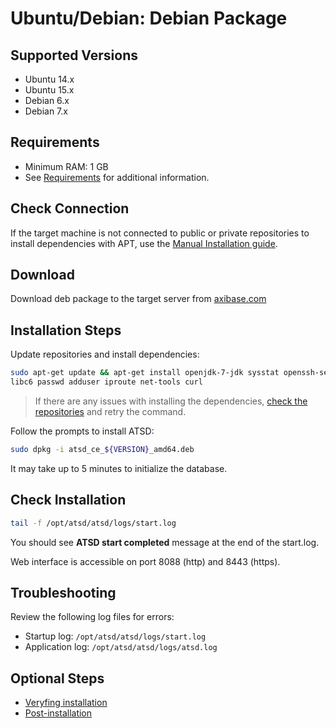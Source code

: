 # Ubuntu/Debian: Debian Package

## Supported Versions

- Ubuntu 14.x
- Ubuntu 15.x
- Debian 6.x
- Debian 7.x

## Requirements

- Minimum RAM: 1 GB 
- See [Requirements](../administration/requirements.md "ATSD Requirements") for additional information.

## Check Connection

If the target machine is not connected to public or private repositories
to install dependencies with APT, use the [Manual Installation
guide](http://axibase.com/products/axibase-time-series-database/download-atsd/install-atsd/manual-atsd-installation/).

## Download

Download deb package to the target server from [axibase.com](https://axibase.com/public/atsd_ce_deb_latest.htm)

## Installation Steps

Update repositories and install dependencies:

```sh
sudo apt-get update && apt-get install openjdk-7-jdk sysstat openssh-server cron debconf \
libc6 passwd adduser iproute net-tools curl
```

> If there are any issues with installing the dependencies, [check the repositories](modifying-ubuntu-debian-repositories.md "Modifying Repositories") and retry the command.

Follow the prompts to install ATSD:

```sh
sudo dpkg -i atsd_ce_${VERSION}_amd64.deb
```

It may take up to 5 minutes to initialize the database.

## Check Installation

```sh
tail -f /opt/atsd/atsd/logs/start.log                                   
```

You should see **ATSD start completed** message at the end of the start.log.

Web interface is accessible on port 8088 (http) and 8443 (https).

## Troubleshooting

Review the following log files for errors:

* Startup log: `/opt/atsd/atsd/logs/start.log`
* Application log: `/opt/atsd/atsd/logs/atsd.log`

## Optional Steps

- [Veryfing installation](veryfing-installation.md)
- [Post-installation](post-installation.md)
